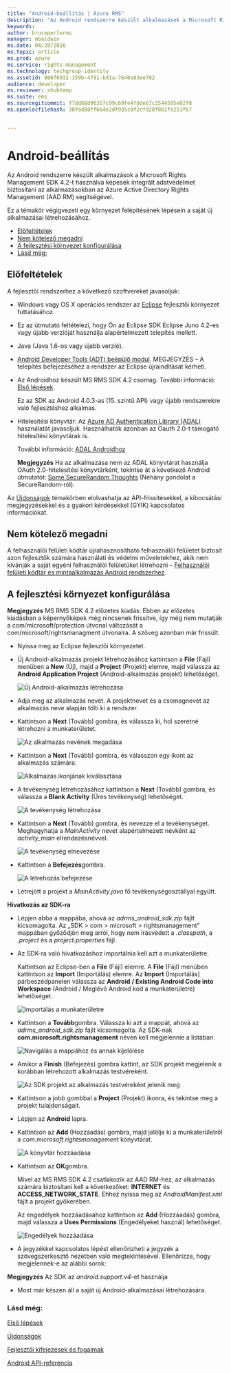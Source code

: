 ```yaml
---
title: "Android-beállítás | Azure RMS"
description: "Az Android rendszerre készült alkalmazások a Microsoft Rights Management SDK 4.2 használatával integrált információvédelmet tudnak biztosítani az alkalmazásokban."
keywords: 
author: bruceperlerms
manager: mbaldwin
ms.date: 04/28/2016
ms.topic: article
ms.prod: azure
ms.service: rights-management
ms.technology: techgroup-identity
ms.assetid: 986f6932-159b-4791-bd1a-7640a83ee792
audience: developer
ms.reviewer: shubhamp
ms.suite: ems
ms.sourcegitcommit: f7dd88d90357c99c69fe4fdde67c1544595e02f8
ms.openlocfilehash: 30fad88ff664e2df935c8f2cfd28f8b1fe251f67


---
```


# Android-beállítás

Az Android rendszerre készült alkalmazások a Microsoft Rights Management SDK 4.2-t használva képesek integrált adatvédelmet biztosítani az alkalmazásokban az Azure Active Directory Rights Management (AAD RM) segítségével.

Ez a témakör végigvezeti egy környezet felépítésének lépésein a saját új alkalmazásai létrehozásához.

-   [Előfeltételek](#prerequisites)
-   [Nem kötelező megadni](#optional)
-   [A fejlesztési környezet konfigurálása](#configuring_your_development_environment_)
-   [Lásd még:](#see_also)

## Előfeltételek

A fejlesztői rendszerhez a következő szoftvereket javasoljuk:

-   Windows vagy OS X operációs rendszer az [Eclipse](http://www.oracle.com/technetwork/java/javase/downloads/jre7-downloads-1880261.html) fejlesztői környezet futtatásához.
-   Ez az útmutató feltételezi, hogy Ön az Eclipse SDK Eclipse Juno 4.2-es vagy újabb verzióját használja alapértelmezett telepítés mellett.
-   Java (Java 1.6-os vagy újabb verzió).
-   [Android Developer Tools (ADT) beépülő modul](http://developer.android.com/sdk/installing/index.html). MEGJEGYZÉS – A telepítés befejezéséhez a rendszer az Eclipse újraindítását kérheti.

     

-   Az Androidhoz készült MS RMS SDK 4.2 csomag. További információ: [Első lépések](get-started.md).

    Ez az SDK az Android 4.0.3-as (15. szintű API) vagy újabb rendszerekre való fejlesztéshez alkalmas.

-   Hitelesítési könyvtár: Az [Azure AD Authentication Library (ADAL)](https://msdn.microsoft.com/library/jj573266.aspx) használatát javasoljuk. Használhatók azonban az Oauth 2.0-t támogató hitelesítési könyvtárak is.

    További információ: [ADAL Androidhoz](https://github.com/MSOpenTech/azure-activedirectory-library-for-android)

    **Megjegyzés** Ha az alkalmazása nem az ADAL könyvtárat használja OAuth 2.0-hitelesítési könyvtárként, tekintse át a következő Android útmutatót: [Some SecureRandom Thoughts](http://android-developers.blogspot.com/2013/08/some-securerandom-thoughts.html) (Néhány gondolat a SecureRandom-ról).

     

Az [Újdonságok](release-notes.md) témakörben elolvashatja az API-frissítésekkel, a kibocsátási megjegyzésekkel és a gyakori kérdésekkel (GYIK) kapcsolatos információkat.

## Nem kötelező megadni

A felhasználói felületi kódtár újrahasznosítható felhasználói felületet biztosít azon fejlesztők számára használati és védelmi műveletekhez, akik nem kívánják a saját egyéni felhasználói felületüket létrehozni – [Felhasználói felületi kódtár és mintaalkalmazás Android rendszerhez](https://github.com/AzureAD/rms-sdk-ui-for-android).

## A fejlesztési környezet konfigurálása

**Megjegyzés** MS RMS SDK 4.2 előzetes kiadás: Ebben az előzetes kiadásban a képernyőképek még nincsenek frissítve, így még nem mutatják a com/microsoft/protection útvonal változását a com/microsoft/rightsmanagment útvonalra. A szöveg azonban már frissült.

 
-   Nyissa meg az Eclipse fejlesztői környezetet.
-   Új Android-alkalmazás projekt létrehozásához kattintson a **File** (Fájl) menüben a **New** (Új), majd a **Project** (Projekt) elemre, majd válassza az **Android Application Project** (Android-alkalmazás projekt) lehetőséget.

    ![Új Android-alkalmazás létrehozása](../media/Android-setup-01c.png)

-   Adja meg az alkalmazás nevét. A projektnevet és a csomagnevet az alkalmazás neve alapján tölti ki a rendszer.
-   Kattintson a **Next** (Tovább) gombra, és válassza ki, hol szeretné létrehozni a munkaterületet.

    ![Az alkalmazás nevének megadása](../media/Android-setup-02a.jpg)

-   Kattintson a **Next** (Tovább) gombra, és válasszon egy ikont az alkalmazás számára.

    ![Alkalmazás ikonjának kiválasztása](../media/Android-setup-03.png)

-   A tevékenység létrehozásához kattintson a **Next** (Tovább) gombra, és válassza a **Blank Activity** (Üres tevékenység) lehetőséget.

    ![A tevékenység létrehozása](../media/Android-setup-04.png)

-   Kattintson a **Next** (Tovább) gombra, és nevezze el a tevékenységet. Meghagyhatja a *MainActivity* nevet alapértelmezett névként az *activity\_main* elrendezésnévvel.

    ![A tevékenység elnevezése](../media/Android-setup-05a.jpg)

-   Kattintson a **Befejezés**gombra.

    ![A létrehozás befejezése](../media/Android-setup-06.jpg)

-   Létrejött a projekt a *MainActivity.java* fő tevékenységosztállyal együtt.

**Hivatkozás az SDK-ra**

-   Lépjen abba a mappába, ahová az *adrms\_android\_sdk.zip* fájlt kicsomagolta. Az „SDK > com > microsoft > rightsmanagement” mappában győződjön meg arról, hogy nem írásvédett a *.classpath*, a *.project* és a *project.properties* fájl.
-   Az SDK-ra való hivatkozáshoz importálnia kell azt a munkaterületre.

    Kattintson az Eclipse-ben a **File** (Fájl) elemre. A **File** (Fájl) menüben kattintson az **Import** (Importálás) elemre. Az **Import** (Importálás) párbeszédpanelen válassza az **Android / Existing Android Code into Workspace** (Android / Meglévő Android kód a munkaterületre) lehetőséget.

    ![Importálás a munkaterületre](../media/Android-setup-07.png)

-   Kattintson a **Tovább**gombra. Válassza ki azt a mappát, ahová az *adrms\_android\_sdk.zip* fájlt kicsomagolta. Az SDK-nak **com.microsoft.rightsmanagement** néven kell megjelennie a listában.

    ![Navigálás a mappához és annak kijelölése](../media/Android-setup-08c.jpg)

-   Amikor a **Finish** (Befejezés) gombra kattint, az SDK projekt megjelenik a korábban létrehozott alkalmazás testvéreként.

    ![Az SDK projekt az alkalmazás testvéreként jelenik meg](../media/Android-setup-09.jpg)

-   Kattintson a jobb gombbal a **Project** (Projekt) ikonra, és tekintse meg a projekt tulajdonságait.
-   Lépjen az **Android** lapra.
-   Kattintson az **Add** (Hozzáadás) gombra, majd jelölje ki a munkaterületről a *com.microsoft.rightsmanagement* könyvtárat.

    ![A könyvtár hozzáadása](../media/Android-setup-10b.jpg)

-   Kattintson az **OK**gombra.

    Mivel az MS RMS SDK 4.2 csatlakozik az AAD RM-hez, az alkalmazás számára biztosítani kell a következőket: **INTERNET** és **ACCESS\_NETWORK\_STATE**. Ehhez nyissa meg az *AndroidManifest.xml* fájlt a projekt gyökerében.

    Az engedélyek hozzáadásához kattintson az **Add** (Hozzáadás) gombra, majd válassza a **Uses Permissions** (Engedélyeket használ) lehetőséget.

    ![Engedélyek hozzáadása](../media/Android-setup-11d.jpg)

-   A jegyzékkel kapcsolatos lépést ellenőrizheti a jegyzék a szövegszerkesztő nézetben való megtekintésével. Ellenőrizze, hogy megjelennek-e az alábbi sorok:


    <uses-sdk      android:minSdkVersion="15"      android:targetSdkVersion="19"/> <uses-permission android:name="android.permission.INTERNET"/> <uses-permission android:name="android.permission.ACCESS_NETWORK_STATE"/> <uses-permission/>


**Megjegyzés** Az SDK az *android.support.v4*-et használja

-   Most már készen áll a saját új Android-alkalmazásai létrehozására.

### Lásd még:

[Első lépések](get-started.md)

[Újdonságok](release-notes.md)

[Fejlesztői kifejezések és fogalmak](core-concepts.md)

[Android API-referencia](android-namespaces.md)

 

 



<!--HONumber=Jun16_HO4-->


